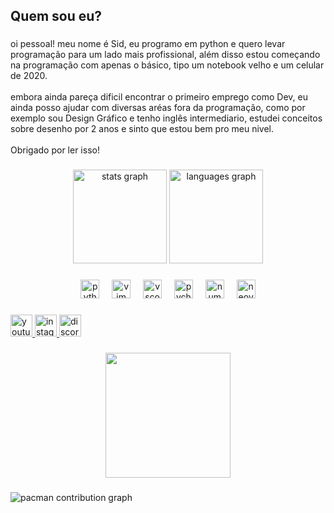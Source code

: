 <h2 align="left">Quem sou eu?</h2>

###

<p align="left">oi pessoal! meu nome é Sid, eu programo em python e quero levar programação para um lado mais profissional, além disso estou começando na programação com apenas o básico, tipo um notebook velho e um celular de 2020.<br><br>embora ainda pareça dificil encontrar o primeiro emprego como Dev, eu ainda posso ajudar com diversas aréas fora da programação, como por exemplo sou Design Gráfico e tenho inglês intermediario, estudei conceitos sobre desenho por 2 anos e sinto que estou bem pro meu nivel.<br><br>Obrigado por ler isso!</p>

###

<div align="center">
  <img src="https://github-readme-stats.vercel.app/api?username=TheRake066&hide_title=false&hide_rank=false&show_icons=true&include_all_commits=true&count_private=true&disable_animations=false&theme=dracula&locale=en&hide_border=false" height="150" alt="stats graph"  />
  <img src="https://github-readme-stats.vercel.app/api/top-langs?username=TheRake066&locale=pt-br&hide_title=false&layout=compact&card_width=320&langs_count=5&theme=dark&hide_border=false" height="150" alt="languages graph"  />
</div>

###

<div align="center">
  <img src="https://cdn.jsdelivr.net/gh/devicons/devicon/icons/python/python-plain.svg" height="30" alt="python logo"  />
  <img width="12" />
  <img src="https://cdn.jsdelivr.net/gh/devicons/devicon/icons/vim/vim-original.svg" height="30" alt="vim logo"  />
  <img width="12" />
  <img src="https://cdn.jsdelivr.net/gh/devicons/devicon/icons/vscode/vscode-original.svg" height="30" alt="vscode logo"  />
  <img width="12" />
  <img src="https://cdn.jsdelivr.net/gh/devicons/devicon/icons/pycharm/pycharm-original.svg" height="30" alt="pycharm logo"  />
  <img width="12" />
  <img src="https://cdn.jsdelivr.net/gh/devicons/devicon/icons/numpy/numpy-original.svg" height="30" alt="numpy logo"  />
  <img width="12" />
  <img src="https://skillicons.dev/icons?i=neovim" height="30" alt="neovim logo"  />
</div>

###

<div align="left">
  <a href="https://www.youtube.com/@therakemaster72" target="_blank">
    <img src="https://img.shields.io/static/v1?message=Youtube&logo=youtube&label=&color=FF0000&logoColor=white&labelColor=&style=for-the-badge" height="35" alt="youtube logo"  />
  </a>
  <a href="https://www.instagram.com/Abandonado_0uo/" target="_blank">
    <img src="https://img.shields.io/static/v1?message=Instagram&logo=instagram&label=&color=E4405F&logoColor=white&labelColor=&style=for-the-badge" height="35" alt="instagram logo"  />
  </a>
  <a href="https://discord.com/users/947226683113619486" target="_blank">
    <img src="https://img.shields.io/static/v1?message=Discord&logo=discord&label=&color=7289DA&logoColor=white&labelColor=&style=for-the-badge" height="35" alt="discord logo"  />
  </a>
</div>

###

<div align="center">
  <img height="200" src="https://media.tenor.com/yOwKX_hMp6cAAAAM/hackerman-rami-malek.gif"  />
</div>

###

<picture>
  <source media="(prefers-color-scheme: dark)" srcset="https://raw.githubusercontent.com/TheRake066/TheRake066/output/pacman-contribution-graph-dark.svg">
  <source media="(prefers-color-scheme: light)" srcset="https://raw.githubusercontent.com/TheRake066/TheRake066/output/pacman-contribution-graph.svg">
  <img alt="pacman contribution graph" src="https://raw.githubusercontent.com/TheRake066/TheRake066/output/pacman-contribution-graph.svg">
</picture>

###

